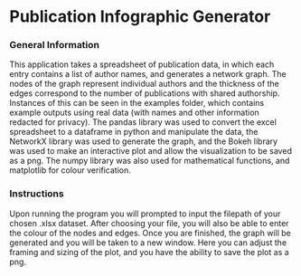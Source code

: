 # Publication Infographic Generator 
### General Information

This application takes a spreadsheet of publication data, in which each entry contains a list of author names, and generates a network graph. The nodes of the graph represent individual authors and the thickness of the edges correspond to the number of publications with shared authorship. Instances of this can be seen in the examples folder, which contains example outputs using real data (with names and other information redacted for privacy). The pandas library was used to convert the excel spreadsheet to a dataframe in python and manipulate the data, the NetworkX library was used to generate the graph, and the Bokeh library was used to make an interactive plot and allow the visualization to be saved as a png. The numpy library was also used for mathematical functions, and matplotlib for colour verification. 

### Instructions

Upon running the program you will prompted to input the filepath of your chosen .xlsx dataset. After choosing your file, you will also be able to enter the colour of the nodes and edges. Once you are finished, the graph will be generated and you will be taken to a new window. Here you can adjust the framing and sizing of the plot, and you have the ability to save the plot as a png.
